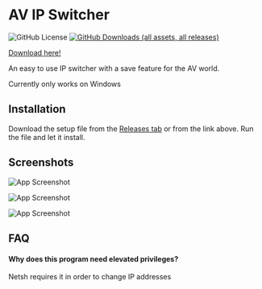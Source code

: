 
# AV IP Switcher

![GitHub License](https://img.shields.io/github/license/PartedLine/AV-IP-Switcher?style=for-the-badge)
[![GitHub Downloads (all assets, all releases)](https://img.shields.io/github/downloads/PartedLine/AV-IP-Switcher/total?style=for-the-badge)](https://github.com/PartedLine/AV-IP-Switcher/releases/latest/download/IpSwitcher_v1-0_Setup.exe)

[Download here!](https://github.com/PartedLine/AV-IP-Switcher/releases/download/1.1.0/IpSwitcher_v1-1-0_Setup.exe)

An easy to use IP switcher with a save feature for the AV world.

Currently only works on Windows


## Installation

Download the setup file from the [Releases tab](https://github.com/PartedLine/AV-IP-Switcher/releases/latest/) or from the link above. Run the file and let it install.
    
## Screenshots

![App Screenshot](https://i.ibb.co/ch6gB3X9/Ip-Switcher-khlz-PCm-CHv.png)

![App Screenshot](https://i.ibb.co/q3QWdvF7/Ip-Switcher-8d-Tx9p-EOei.png)

![App Screenshot](https://i.ibb.co/21P1Lk1j/Ip-Switcher-q3-EDRdoh-Pi.png)

## FAQ

#### Why does this program need elevated privileges?

Netsh requires it in order to change IP addresses
